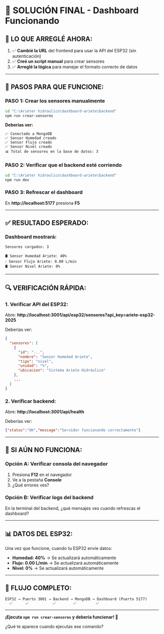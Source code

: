 # 🚀 SOLUCIÓN FINAL - Dashboard Funcionando

## 🔧 LO QUE ARREGLÉ AHORA:

1. ✅ **Cambié la URL** del frontend para usar la API del ESP32 (sin autenticación)
2. ✅ **Creé un script manual** para crear sensores
3. ✅ **Arreglé la lógica** para manejar el formato correcto de datos

---

## 🎯 PASOS PARA QUE FUNCIONE:

### PASO 1: Crear los sensores manualmente
```bash
cd "C:\Arieter hidraulico\dashboard-ariete\backend"
npm run crear-sensores
```

**Deberías ver:**
```
✅ Conectado a MongoDB
✅ Sensor Humedad creado
✅ Sensor Flujo creado
✅ Sensor Nivel creado
📊 Total de sensores en la base de datos: 3
```

### PASO 2: Verificar que el backend esté corriendo
```bash
cd "C:\Arieter hidraulico\dashboard-ariete\backend"
npm run dev
```

### PASO 3: Refrescar el dashboard
En **http://localhost:5177** presiona **F5**

---

## ✅ RESULTADO ESPERADO:

### Dashboard mostrará:
```
Sensores cargados: 3

🛢️ Sensor Humedad Ariete: 40%
💧 Sensor Flujo Ariete: 0.00 L/min
🛢️ Sensor Nivel Ariete: 0%
```

---

## 🔍 VERIFICACIÓN RÁPIDA:

### 1. Verificar API del ESP32:
Abre: **http://localhost:3001/api/esp32/sensores?api_key=ariete-esp32-2025**

Deberías ver:
```json
{
  "sensores": [
    {
      "id": "...",
      "nombre": "Sensor Humedad Ariete",
      "tipo": "nivel",
      "unidad": "%",
      "ubicacion": "Sistema Ariete Hidráulico"
    },
    ...
  ]
}
```

### 2. Verificar backend:
Abre: **http://localhost:3001/api/health**

Deberías ver:
```json
{"status":"OK","message":"Servidor funcionando correctamente"}
```

---

## 🎯 SI AÚN NO FUNCIONA:

### Opción A: Verificar consola del navegador
1. Presiona **F12** en el navegador
2. Ve a la pestaña **Console**
3. ¿Qué errores ves?

### Opción B: Verificar logs del backend
En la terminal del backend, ¿qué mensajes ves cuando refrescas el dashboard?

---

## 📊 DATOS DEL ESP32:

Una vez que funcione, cuando tu ESP32 envíe datos:
- **Humedad: 40%** → Se actualizará automáticamente
- **Flujo: 0.00 L/min** → Se actualizará automáticamente  
- **Nivel: 0%** → Se actualizará automáticamente

---

## 🔄 FLUJO COMPLETO:

```
ESP32 → Puerto 3001 → Backend → MongoDB → Dashboard (Puerto 5177)
  ✅      ✅           ✅        ✅         ✅
```

---

**¡Ejecuta `npm run crear-sensores` y debería funcionar! 🚀**

¿Qué te aparece cuando ejecutas ese comando?








